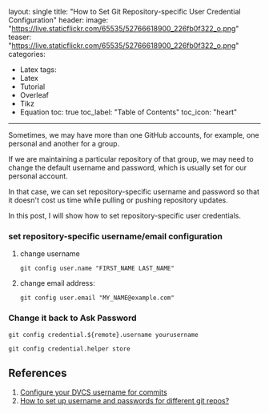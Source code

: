 
layout: single
title: "How to Set Git Repository-specific User Credential Configuration"
header:
  image: "https://live.staticflickr.com/65535/52766618900_226fb0f322_o.png"
  teaser: "https://live.staticflickr.com/65535/52766618900_226fb0f322_o.png"
categories:
  - Latex
tags:
  - Latex
  - Tutorial
  - Overleaf
  - Tikz
  - Equation
toc: true
toc_label: "Table of Contents"
toc_icon: "heart"
---

Sometimes, we may have more than one GitHub accounts, for example, one personal and another for a group. 

If we are maintaining a particular repository of that group, we may need to change the default username and password, which is usually set for our personal account.

In that case, we can set repository-specific username and password so that it doesn't cost us time while pulling or pushing repository updates.

In this post, I will show how to set repository-specific user credentials. 

### set repository-specific username/email configuration
1.  change username
	```
	git config user.name "FIRST_NAME LAST_NAME"
	``` 
2.  change email address:  
	```
	git config user.email "MY_NAME@example.com"
	```

### Change it back to Ask Password
```
git config credential.${remote}.username yourusername
```

```
git config credential.helper store
```

## References
1. [Configure your DVCS username for commits](https://support.atlassian.com/bitbucket-cloud/docs/configure-your-dvcs-username-for-commits/)
2. [How to set up username and passwords for different git repos?](https://unix.stackexchange.com/questions/335704/how-to-set-up-username-and-passwords-for-different-git-repos)
<!--stackedit_data:
eyJoaXN0b3J5IjpbLTU2NjEzNDczMF19
-->